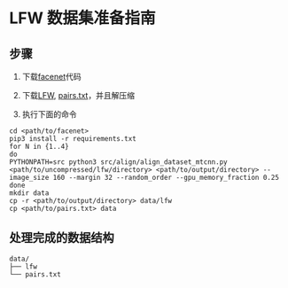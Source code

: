 # LFW 数据集准备指南

## 步骤

1. 下载[facenet](https://github.com/davidsandberg/facenet)代码

2. 下载[LFW](http://vis-www.cs.umass.edu/lfw/lfw.tgz), [pairs.txt](http://vis-www.cs.umass.edu/lfw/pairs.txt)，并且解压缩

3. 执行下面的命令

```shell
cd <path/to/facenet>
pip3 install -r requirements.txt
for N in {1..4}
do
PYTHONPATH=src python3 src/align/align_dataset_mtcnn.py <path/to/uncompressed/lfw/directory> <path/to/output/directory> --image_size 160 --margin 32 --random_order --gpu_memory_fraction 0.25
done
mkdir data
cp -r <path/to/output/directory> data/lfw
cp <path/to/pairs.txt> data
```

## 处理完成的数据结构

```shell
data/
├── lfw
└── pairs.txt
```

